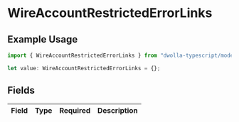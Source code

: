 # WireAccountRestrictedErrorLinks

## Example Usage

```typescript
import { WireAccountRestrictedErrorLinks } from "dwolla-typescript/models";

let value: WireAccountRestrictedErrorLinks = {};
```

## Fields

| Field       | Type        | Required    | Description |
| ----------- | ----------- | ----------- | ----------- |